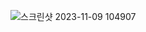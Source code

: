 ![스크린샷 2023-11-09 104907](https://github.com/leejunhyun989898/Homework/assets/127359781/d6fa5719-5545-4147-9f11-ae7e82cf73b1)
